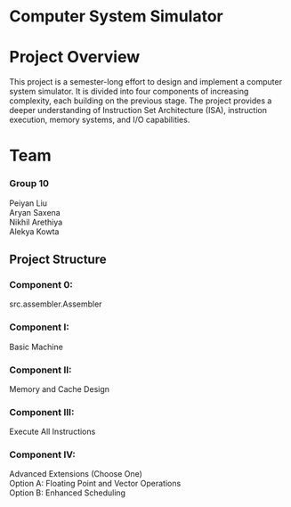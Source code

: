 # Computer System Simulator 
# Project Overview
This project is a semester-long effort to design and implement a computer system simulator. It is divided into four components of increasing complexity, each building on the previous stage. The project provides a deeper understanding of Instruction Set Architecture (ISA), instruction execution, memory systems, and I/O capabilities.

# Team
### Group 10
Peiyan Liu  
Aryan Saxena  
Nikhil Arethiya  
Alekya Kowta  

## Project Structure
### Component 0: 
src.assembler.Assembler 

### Component I: 
Basic Machine

### Component II: 
Memory and Cache Design

### Component III: 
Execute All Instructions

### Component IV: 
Advanced Extensions (Choose One)   
Option A: Floating Point and Vector Operations  
Option B: Enhanced Scheduling
